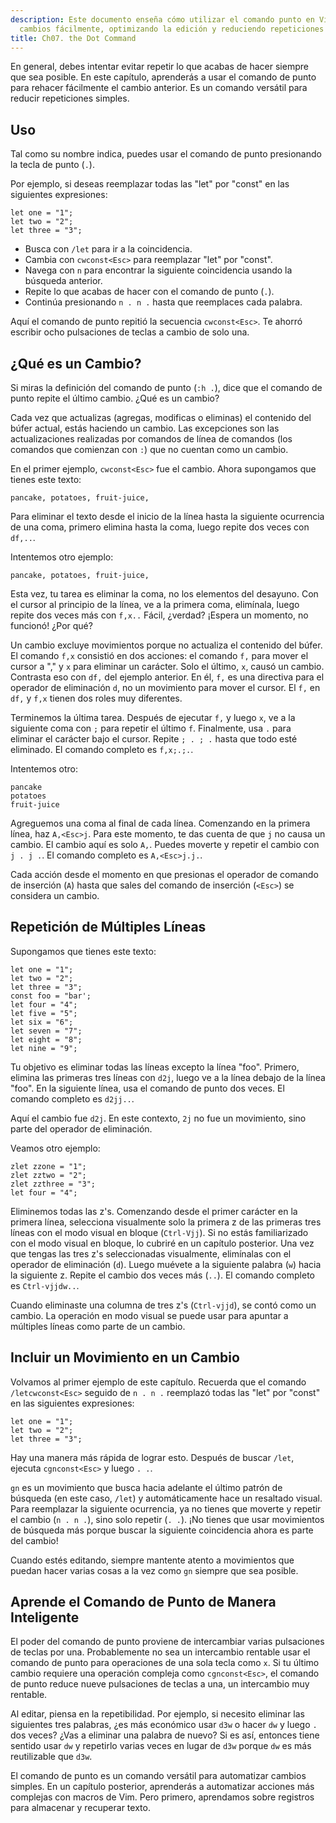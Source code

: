 ```yaml
---
description: Este documento enseña cómo utilizar el comando punto en Vim para repetir
  cambios fácilmente, optimizando la edición y reduciendo repeticiones innecesarias.
title: Ch07. the Dot Command
---
```


En general, debes intentar evitar repetir lo que acabas de hacer siempre que sea posible. En este capítulo, aprenderás a usar el comando de punto para rehacer fácilmente el cambio anterior. Es un comando versátil para reducir repeticiones simples.

## Uso

Tal como su nombre indica, puedes usar el comando de punto presionando la tecla de punto (`.`).

Por ejemplo, si deseas reemplazar todas las "let" por "const" en las siguientes expresiones:

```shell
let one = "1";
let two = "2";
let three = "3";
```

- Busca con `/let` para ir a la coincidencia.
- Cambia con `cwconst<Esc>` para reemplazar "let" por "const".
- Navega con `n` para encontrar la siguiente coincidencia usando la búsqueda anterior.
- Repite lo que acabas de hacer con el comando de punto (`.`).
- Continúa presionando `n . n .` hasta que reemplaces cada palabra.

Aquí el comando de punto repitió la secuencia `cwconst<Esc>`. Te ahorró escribir ocho pulsaciones de teclas a cambio de solo una.

## ¿Qué es un Cambio?

Si miras la definición del comando de punto (`:h .`), dice que el comando de punto repite el último cambio. ¿Qué es un cambio?

Cada vez que actualizas (agregas, modificas o eliminas) el contenido del búfer actual, estás haciendo un cambio. Las excepciones son las actualizaciones realizadas por comandos de línea de comandos (los comandos que comienzan con `:`) que no cuentan como un cambio.

En el primer ejemplo, `cwconst<Esc>` fue el cambio. Ahora supongamos que tienes este texto:

```shell
pancake, potatoes, fruit-juice,
```

Para eliminar el texto desde el inicio de la línea hasta la siguiente ocurrencia de una coma, primero elimina hasta la coma, luego repite dos veces con `df,..`.

Intentemos otro ejemplo:

```shell
pancake, potatoes, fruit-juice,
```

Esta vez, tu tarea es eliminar la coma, no los elementos del desayuno. Con el cursor al principio de la línea, ve a la primera coma, elimínala, luego repite dos veces más con `f,x..` Fácil, ¿verdad? ¡Espera un momento, no funcionó! ¿Por qué?

Un cambio excluye movimientos porque no actualiza el contenido del búfer. El comando `f,x` consistió en dos acciones: el comando `f,` para mover el cursor a "," y `x` para eliminar un carácter. Solo el último, `x`, causó un cambio. Contrasta eso con `df,` del ejemplo anterior. En él, `f,` es una directiva para el operador de eliminación `d`, no un movimiento para mover el cursor. El `f,` en `df,` y `f,x` tienen dos roles muy diferentes.

Terminemos la última tarea. Después de ejecutar `f,` y luego `x`, ve a la siguiente coma con `;` para repetir el último `f`. Finalmente, usa `.` para eliminar el carácter bajo el cursor. Repite `; . ; .` hasta que todo esté eliminado. El comando completo es `f,x;.;.`.

Intentemos otro:

```shell
pancake
potatoes
fruit-juice
```

Agreguemos una coma al final de cada línea. Comenzando en la primera línea, haz `A,<Esc>j`. Para este momento, te das cuenta de que `j` no causa un cambio. El cambio aquí es solo `A,`. Puedes moverte y repetir el cambio con `j . j .`. El comando completo es `A,<Esc>j.j.`.

Cada acción desde el momento en que presionas el operador de comando de inserción (`A`) hasta que sales del comando de inserción (`<Esc>`) se considera un cambio.

## Repetición de Múltiples Líneas

Supongamos que tienes este texto:

```shell
let one = "1";
let two = "2";
let three = "3";
const foo = "bar';
let four = "4";
let five = "5";
let six = "6";
let seven = "7";
let eight = "8";
let nine = "9";
```

Tu objetivo es eliminar todas las líneas excepto la línea "foo". Primero, elimina las primeras tres líneas con `d2j`, luego ve a la línea debajo de la línea "foo". En la siguiente línea, usa el comando de punto dos veces. El comando completo es `d2jj..`.

Aquí el cambio fue `d2j`. En este contexto, `2j` no fue un movimiento, sino parte del operador de eliminación.

Veamos otro ejemplo:

```shell
zlet zzone = "1";
zlet zztwo = "2";
zlet zzthree = "3";
let four = "4";
```

Eliminemos todas las z's. Comenzando desde el primer carácter en la primera línea, selecciona visualmente solo la primera z de las primeras tres líneas con el modo visual en bloque (`Ctrl-Vjj`). Si no estás familiarizado con el modo visual en bloque, lo cubriré en un capítulo posterior. Una vez que tengas las tres z's seleccionadas visualmente, elimínalas con el operador de eliminación (`d`). Luego muévete a la siguiente palabra (`w`) hacia la siguiente z. Repite el cambio dos veces más (`..`). El comando completo es `Ctrl-vjjdw..`.

Cuando eliminaste una columna de tres z's (`Ctrl-vjjd`), se contó como un cambio. La operación en modo visual se puede usar para apuntar a múltiples líneas como parte de un cambio.

## Incluir un Movimiento en un Cambio

Volvamos al primer ejemplo de este capítulo. Recuerda que el comando `/letcwconst<Esc>` seguido de `n . n .` reemplazó todas las "let" por "const" en las siguientes expresiones:

```shell
let one = "1";
let two = "2";
let three = "3";
```

Hay una manera más rápida de lograr esto. Después de buscar `/let`, ejecuta `cgnconst<Esc>` y luego `. .`.

`gn` es un movimiento que busca hacia adelante el último patrón de búsqueda (en este caso, `/let`) y automáticamente hace un resaltado visual. Para reemplazar la siguiente ocurrencia, ya no tienes que moverte y repetir el cambio (`n . n .`), sino solo repetir (`. .`). ¡No tienes que usar movimientos de búsqueda más porque buscar la siguiente coincidencia ahora es parte del cambio!

Cuando estés editando, siempre mantente atento a movimientos que puedan hacer varias cosas a la vez como `gn` siempre que sea posible.

## Aprende el Comando de Punto de Manera Inteligente

El poder del comando de punto proviene de intercambiar varias pulsaciones de teclas por una. Probablemente no sea un intercambio rentable usar el comando de punto para operaciones de una sola tecla como `x`. Si tu último cambio requiere una operación compleja como `cgnconst<Esc>`, el comando de punto reduce nueve pulsaciones de teclas a una, un intercambio muy rentable.

Al editar, piensa en la repetibilidad. Por ejemplo, si necesito eliminar las siguientes tres palabras, ¿es más económico usar `d3w` o hacer `dw` y luego `.` dos veces? ¿Vas a eliminar una palabra de nuevo? Si es así, entonces tiene sentido usar `dw` y repetirlo varias veces en lugar de `d3w` porque `dw` es más reutilizable que `d3w`.

El comando de punto es un comando versátil para automatizar cambios simples. En un capítulo posterior, aprenderás a automatizar acciones más complejas con macros de Vim. Pero primero, aprendamos sobre registros para almacenar y recuperar texto.